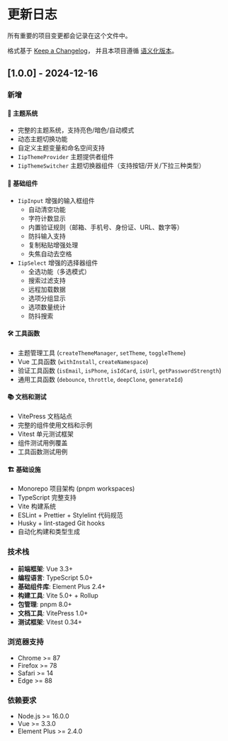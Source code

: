 # 更新日志

所有重要的项目变更都会记录在这个文件中。

格式基于 [Keep a Changelog](https://keepachangelog.com/zh-CN/1.0.0/)，
并且本项目遵循 [语义化版本](https://semver.org/lang/zh-CN/)。

## [1.0.0] - 2024-12-16

### 新增

#### 🎨 主题系统

- 完整的主题系统，支持亮色/暗色/自动模式
- 动态主题切换功能
- 自定义主题变量和命名空间支持
- `IipThemeProvider` 主题提供者组件
- `IipThemeSwitcher` 主题切换器组件（支持按钮/开关/下拉三种类型）

#### 🧩 基础组件

- `IipInput` 增强的输入框组件
  - 自动清空功能
  - 字符计数显示
  - 内置验证规则（邮箱、手机号、身份证、URL、数字等）
  - 防抖输入支持
  - 复制粘贴增强处理
  - 失焦自动去空格
- `IipSelect` 增强的选择器组件
  - 全选功能（多选模式）
  - 搜索过滤支持
  - 远程加载数据
  - 选项分组显示
  - 选项数量统计
  - 防抖搜索

#### 🛠️ 工具函数

- 主题管理工具 (`createThemeManager`, `setTheme`, `toggleTheme`)
- Vue 工具函数 (`withInstall`, `createNamespace`)
- 验证工具函数 (`isEmail`, `isPhone`, `isIdCard`, `isUrl`, `getPasswordStrength`)
- 通用工具函数 (`debounce`, `throttle`, `deepClone`, `generateId`)

#### 📚 文档和测试

- VitePress 文档站点
- 完整的组件使用文档和示例
- Vitest 单元测试框架
- 组件测试用例覆盖
- 工具函数测试用例

#### 🏗️ 基础设施

- Monorepo 项目架构 (pnpm workspaces)
- TypeScript 完整支持
- Vite 构建系统
- ESLint + Prettier + Stylelint 代码规范
- Husky + lint-staged Git hooks
- 自动化构建和类型生成

### 技术栈

- **前端框架**: Vue 3.3+
- **编程语言**: TypeScript 5.0+
- **基础组件库**: Element Plus 2.4+
- **构建工具**: Vite 5.0+ + Rollup
- **包管理**: pnpm 8.0+
- **文档工具**: VitePress 1.0+
- **测试框架**: Vitest 0.34+

### 浏览器支持

- Chrome >= 87
- Firefox >= 78
- Safari >= 14
- Edge >= 88

### 依赖要求

- Node.js >= 16.0.0
- Vue >= 3.3.0
- Element Plus >= 2.4.0
